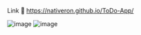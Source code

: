 Link 🍩
https://nativeron.github.io/ToDo-App/

![image](https://user-images.githubusercontent.com/80424181/116430778-87281100-a81d-11eb-834a-367873d16747.png)
![image](https://user-images.githubusercontent.com/80424181/116431127-da9a5f00-a81d-11eb-8efd-31516d9d3301.png)
